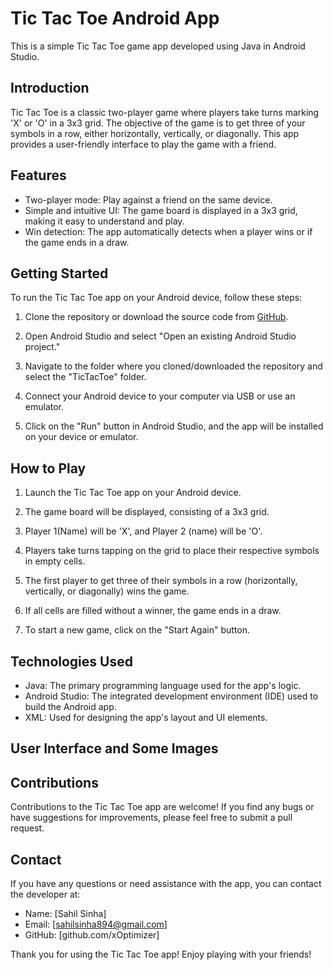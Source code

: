 # Tic Tac Toe Android App

This is a simple Tic Tac Toe game app developed using Java in Android Studio.

## Introduction

Tic Tac Toe is a classic two-player game where players take turns marking 'X' or 'O' in a 3x3 grid. The objective of the game is to get three of your symbols in a row, either horizontally, vertically, or diagonally. This app provides a user-friendly interface to play the game with a friend.

## Features

- Two-player mode: Play against a friend on the same device.
- Simple and intuitive UI: The game board is displayed in a 3x3 grid, making it easy to understand and play.
- Win detection: The app automatically detects when a player wins or if the game ends in a draw.

## Getting Started

To run the Tic Tac Toe app on your Android device, follow these steps:

1. Clone the repository or download the source code from [GitHub](https://github.com/xOptimizer/tic-tac-toe-app).

2. Open Android Studio and select "Open an existing Android Studio project."

3. Navigate to the folder where you cloned/downloaded the repository and select the "TicTacToe" folder.

4. Connect your Android device to your computer via USB or use an emulator.

5. Click on the "Run" button in Android Studio, and the app will be installed on your device or emulator.

## How to Play

1. Launch the Tic Tac Toe app on your Android device.

2. The game board will be displayed, consisting of a 3x3 grid.

3. Player 1(Name) will be 'X', and Player 2 (name) will be 'O'.

4. Players take turns tapping on the grid to place their respective symbols in empty cells.

5. The first player to get three of their symbols in a row (horizontally, vertically, or diagonally) wins the game.

6. If all cells are filled without a winner, the game ends in a draw.

7. To start a new game, click on the "Start Again" button.

## Technologies Used

- Java: The primary programming language used for the app's logic.
- Android Studio: The integrated development environment (IDE) used to build the Android app.
- XML: Used for designing the app's layout and UI elements.

## User Interface and Some Images
  

## Contributions

Contributions to the Tic Tac Toe app are welcome! If you find any bugs or have suggestions for improvements, please feel free to submit a pull request.

## Contact

If you have any questions or need assistance with the app, you can contact the developer at:

- Name: [Sahil Sinha]
- Email: [sahilsinha894@gmail.com]
- GitHub: [github.com/xOptimizer]

Thank you for using the Tic Tac Toe app! Enjoy playing with your friends!
